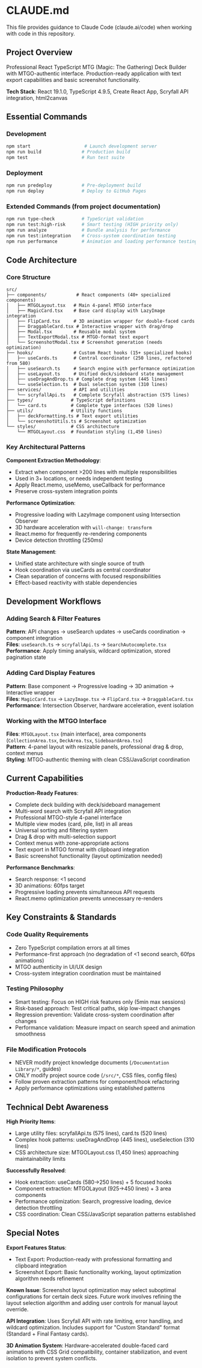 # CLAUDE.md

This file provides guidance to Claude Code (claude.ai/code) when working with code in this repository.

## Project Overview

Professional React TypeScript MTG (Magic: The Gathering) Deck Builder with MTGO-authentic interface. Production-ready application with text export capabilities and basic screenshot functionality.

**Tech Stack**: React 19.1.0, TypeScript 4.9.5, Create React App, Scryfall API integration, html2canvas

## Essential Commands

### Development
```bash
npm start                    # Launch development server
npm run build               # Production build  
npm test                    # Run test suite
```

### Deployment
```bash
npm run predeploy           # Pre-deployment build
npm run deploy              # Deploy to GitHub Pages
```

### Extended Commands (from project documentation)
```bash
npm run type-check          # TypeScript validation
npm run test:high-risk      # Smart testing (HIGH priority only)
npm run analyze             # Bundle analysis for performance
npm run test:integration    # Cross-system coordination testing  
npm run performance         # Animation and loading performance testing
```

## Code Architecture

### Core Structure
```
src/
├── components/           # React components (40+ specialized components)
│   ├── MTGOLayout.tsx   # Main 4-panel MTGO interface
│   ├── MagicCard.tsx    # Base card display with LazyImage integration
│   ├── FlipCard.tsx     # 3D animation wrapper for double-faced cards
│   ├── DraggableCard.tsx # Interactive wrapper with drag/drop
│   ├── Modal.tsx        # Reusable modal system
│   ├── TextExportModal.tsx # MTGO-format text export
│   └── ScreenshotModal.tsx # Screenshot generation (needs optimization)
├── hooks/               # Custom React hooks (15+ specialized hooks)
│   ├── useCards.ts      # Central coordinator (250 lines, refactored from 580)
│   ├── useSearch.ts     # Search engine with performance optimization  
│   ├── useLayout.ts     # Unified deck/sideboard state management
│   ├── useDragAndDrop.ts # Complete drag system (445 lines)
│   └── useSelection.ts  # Dual selection system (310 lines)
├── services/            # API and utilities
│   └── scryfallApi.ts   # Complete Scryfall abstraction (575 lines)
├── types/              # TypeScript definitions
│   └── card.ts         # Complete type interfaces (520 lines)
├── utils/              # Utility functions
│   ├── deckFormatting.ts # Text export utilities
│   └── screenshotUtils.ts # Screenshot optimization
└── styles/             # CSS architecture
    └── MTGOLayout.css  # Foundation styling (1,450 lines)
```

### Key Architectural Patterns

**Component Extraction Methodology**:
- Extract when component >200 lines with multiple responsibilities
- Used in 3+ locations, or needs independent testing
- Apply React.memo, useMemo, useCallback for performance
- Preserve cross-system integration points

**Performance Optimization**:
- Progressive loading with LazyImage component using Intersection Observer
- 3D hardware acceleration with `will-change: transform`
- React.memo for frequently re-rendering components
- Device detection throttling (250ms)

**State Management**:
- Unified state architecture with single source of truth
- Hook coordination via useCards as central coordinator
- Clean separation of concerns with focused responsibilities
- Effect-based reactivity with stable dependencies

## Development Workflows

### Adding Search & Filter Features
**Pattern**: API changes → useSearch updates → useCards coordination → component integration  
**Files**: `useSearch.ts` → `scryfallApi.ts` → `SearchAutocomplete.tsx`  
**Performance**: Apply timing analysis, wildcard optimization, stored pagination state

### Adding Card Display Features  
**Pattern**: Base component → Progressive loading → 3D animation → Interactive wrapper  
**Files**: `MagicCard.tsx` → `LazyImage.tsx` → `FlipCard.tsx` → `DraggableCard.tsx`  
**Performance**: Intersection Observer, hardware acceleration, event isolation

### Working with the MTGO Interface
**Files**: `MTGOLayout.tsx` (main interface), area components (`CollectionArea.tsx`, `DeckArea.tsx`, `SideboardArea.tsx`)  
**Pattern**: 4-panel layout with resizable panels, professional drag & drop, context menus  
**Styling**: MTGO-authentic theming with clean CSS/JavaScript coordination

## Current Capabilities

**Production-Ready Features**:
- Complete deck building with deck/sideboard management
- Multi-word search with Scryfall API integration
- Professional MTGO-style 4-panel interface
- Multiple view modes (card, pile, list) in all areas
- Universal sorting and filtering system
- Drag & drop with multi-selection support
- Context menus with zone-appropriate actions
- Text export in MTGO format with clipboard integration
- Basic screenshot functionality (layout optimization needed)

**Performance Benchmarks**:
- Search response: <1 second
- 3D animations: 60fps target
- Progressive loading prevents simultaneous API requests
- React.memo optimization prevents unnecessary re-renders

## Key Constraints & Standards

### Code Quality Requirements
- Zero TypeScript compilation errors at all times
- Performance-first approach (no degradation of <1 second search, 60fps animations)
- MTGO authenticity in UI/UX design
- Cross-system integration coordination must be maintained

### Testing Philosophy
- Smart testing: Focus on HIGH risk features only (5min max sessions)
- Risk-based approach: Test critical paths, skip low-impact changes
- Regression prevention: Validate cross-system coordination after changes
- Performance validation: Measure impact on search speed and animation smoothness

### File Modification Protocols
- NEVER modify project knowledge documents (`/Documentation Library/*`, guides)
- ONLY modify project source code (`/src/*`, CSS files, config files)
- Follow proven extraction patterns for component/hook refactoring
- Apply performance optimizations using established patterns

## Technical Debt Awareness

**High Priority Items**:
- Large utility files: scryfallApi.ts (575 lines), card.ts (520 lines)
- Complex hook patterns: useDragAndDrop (445 lines), useSelection (310 lines)
- CSS architecture size: MTGOLayout.css (1,450 lines) approaching maintainability limits

**Successfully Resolved**:
- Hook extraction: useCards (580→250 lines) + 5 focused hooks
- Component extraction: MTGOLayout (925→450 lines) + 3 area components
- Performance optimization: Search, progressive loading, device detection throttling
- CSS coordination: Clean CSS/JavaScript separation patterns established

## Special Notes

**Export Features Status**:
- Text Export: Production-ready with professional formatting and clipboard integration
- Screenshot Export: Basic functionality working, layout optimization algorithm needs refinement

**Known Issue**: Screenshot layout optimization may select suboptimal configurations for certain deck sizes. Future work involves refining the layout selection algorithm and adding user controls for manual layout override.

**API Integration**: Uses Scryfall API with rate limiting, error handling, and wildcard optimization. Includes support for "Custom Standard" format (Standard + Final Fantasy cards).

**3D Animation System**: Hardware-accelerated double-faced card animations with CSS Grid compatibility, container stabilization, and event isolation to prevent system conflicts.
